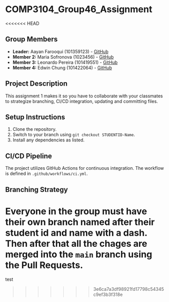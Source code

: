 # COMP3104_Group46_Assignment 
<<<<<<< HEAD

## Group Members
- **Leader:** Aayan Farooqui (101359123) - [GitHub](https://github.com/aFantasyf)
- **Member 2:** Maria Sofronova (1023456) - [GitHub](https://github.com/MashaPotatoe)
- **Member 3:** Leonardo Pereira  (101419551) - [GitHub](https://github.com/LeoLeonardoLeo)
- **Member 4:** Edwin Chung (101422064) - [GitHub](https://github.com/edwinchung03)
## Project Description
This assignment 1 makes it so you have to collaborate with your classmates to strategize branching,
CI/CD integration, updating and committing files.
## Setup Instructions
1. Clone the repository.
2. Switch to your branch using `git checkout STUDENTID-Name`.
3. Install any dependencies as listed.
## CI/CD Pipeline
The project utilizes GitHub Actions for continuous integration. The workflow is defined
in `.github/workflows/ci.yml`.
## Branching Strategy
Everyone in the group must have their own branch named after their 
student id and name with a dash. Then after that all the chages are merged into the `main` branch 
using the Pull Requests.
=======
test
>>>>>>> 3e6ca7a3df98921fd17798c54345c9ef3b3f318e
